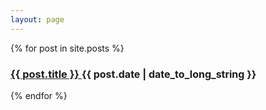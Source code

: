 ```yaml
---
layout: page
---
```


{% for post in site.posts %}
  <article>
    <h3><a href="{{ post.url }}">
    {{ post.title }}
    </a>
    <span style="font-size:16px;text-align:right;"><time datetime="{{ post.date | date: "%Y-%m-%d" }}">{{ post.date | date_to_long_string }}</time></span>
    </h3>
  </article>
{% endfor %}
